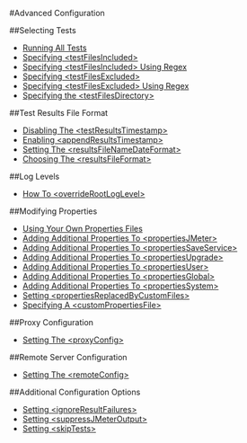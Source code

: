 #Advanced Configuration

##Selecting Tests

* [Running All Tests](Selecting-Tests-To-Run#wiki-1)
* [Specifying &lt;testFilesIncluded&gt;](Selecting-Tests-To-Run#wiki-2)
* [Specifying &lt;testFilesIncluded&gt; Using Regex](Selecting-Tests-To-Run#wiki-3)
* [Specifying &lt;testFilesExcluded&gt;](Selecting-Tests-To-Run#wiki-4)
* [Specifying &lt;testFilesExcluded&gt; Using Regex](Selecting-Tests-To-Run#wiki-5)
* [Specifying the &lt;testFilesDirectory&gt;](Selecting-Tests-To-Run#wiki-6)

##Test Results File Format

* [Disabling The &lt;testResultsTimestamp&gt;](Test-Results-File-Format#wiki-1)
* [Enabling &lt;appendResultsTimestamp&gt;](Test-Results-File-Format#wiki-2)
* [Setting The &lt;resultsFileNameDateFormat&gt;](Test-Results-File-Format#wiki-3)
* [Choosing The &lt;resultsFileFormat&gt;](Test-Results-File-Format#wiki-4)

##Log Levels

* [How To &lt;overrideRootLogLevel&gt;](Log-Levels#wiki-1)

##Modifying Properties

* [Using Your Own Properties Files](Modifying-Properties#wiki-1)
* [Adding Additional Properties To &lt;propertiesJMeter&gt;](Modifying-Properties#wiki-2)
* [Adding Additional Properties To &lt;propertiesSaveService&gt;](Modifying-Properties#wiki-3)
* [Adding Additional Properties To &lt;propertiesUpgrade&gt;](Modifying-Properties#wiki-4)
* [Adding Additional Properties To &lt;propertiesUser&gt;](Modifying-Properties#wiki-5)
* [Adding Additional Properties To &lt;propertiesGlobal&gt;](Modifying-Properties#wiki-6)
* [Adding Additional Properties To &lt;propertiesSystem&gt;](Modifying-Properties#wiki-7)
* [Setting &lt;propertiesReplacedByCustomFiles&gt;](Modifying-Properties#wiki-8)
* [Specifying A &lt;customPropertiesFile&gt;](Modifying-Properties#wiki-9)

##Proxy Configuration

* [Setting The &lt;proxyConfig&gt;](Proxy-Configuration)

##Remote Server Configuration

* [Setting The &lt;remoteConfig&gt;](Remote-Server-Configuration)

##Additional Configuration Options

* [Setting &lt;ignoreResultFailures&gt;](Additional-Configuration-Options#wiki-1)
* [Setting &lt;suppressJMeterOutput&gt;](Additional-Configuration-Options#wiki-2)
* [Setting &lt;skipTests&gt;](Additional-Configuration-Options#wiki-3)